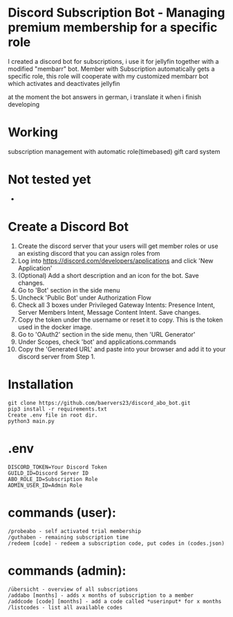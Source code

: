 # Discord Subscription Bot - Managing premium membership for a specific role

I created a discord bot for subscriptions, i use it for jellyfin together with a modified "membarr" bot.
Member with Subscription automatically gets a specific role, this role will cooperate with my customized membarr bot which activates and deactivates jellyfin

at the moment the bot answers in german, i translate it when i finish developing

# Working
subscription management with automatic role(timebased)
gift card system

# Not tested yet
-

# Create a Discord Bot
 1) Create the discord server that your users will get member roles or use an existing discord that you can assign roles from
 2) Log into https://discord.com/developers/applications and click 'New Application'
 3) (Optional) Add a short description and an icon for the bot. Save changes.
 4) Go to 'Bot' section in the side menu
 5) Uncheck 'Public Bot' under Authorization Flow
 6) Check all 3 boxes under Privileged Gateway Intents: Presence Intent, Server Members Intent, Message Content Intent. Save changes.
 7) Copy the token under the username or reset it to copy. This is the token used in the docker image.
 8) Go to 'OAuth2' section in the side menu, then 'URL Generator'
 9) Under Scopes, check 'bot' and applications.commands
10) Copy the 'Generated URL' and paste into your browser and add it to your discord server from Step 1.

# Installation
```
git clone https://github.com/baervers23/discord_abo_bot.git
pip3 install -r requirements.txt 
Create .env file in root dir.
python3 main.py
```

# .env
```
DISCORD_TOKEN=Your Discord Token
GUILD_ID=Discord Server ID
ABO_ROLE_ID=Subscription Role
ADMIN_USER_ID=Admin Role
```

# commands (user):
```
/probeabo - self activated trial membership
/guthaben - remaining subscription time
/redeem [code] - redeem a subscription code, put codes in (codes.json)
```

# commands (admin):
```
/übersicht - overview of all subscriptions
/addabo [months] - adds x months of subscription to a member
/addcode [code] [months] - add a code called *userinput* for x months
/listcodes - list all available codes 
```



